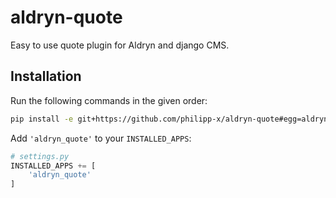 aldryn-quote
============

Easy to use quote plugin for Aldryn and django CMS.

Installation
------------

Run the following commands in the given order:

```bash
pip install -e git+https://github.com/philipp-x/aldryn-quote#egg=aldryn-quote
```

Add `'aldryn_quote'` to your `INSTALLED_APPS`:

```python
# settings.py
INSTALLED_APPS += [
    'aldryn_quote'
]
```

